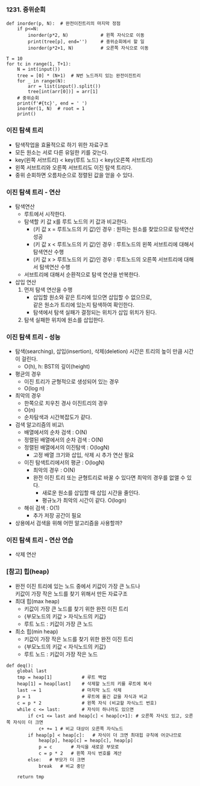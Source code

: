 ### 1231. 중위순회
```
def inorder(p, N):  # 완전이진트리의 마지막 정점
    if p<=N:
        inorder(p*2, N)            # 왼쪽 자식으로 이동
        print(tree[p], end='')     # 중위순회에서 할 일
        inorder(p*2+1, N)          # 오른쪽 자식으로 이동

T = 10
for tc in range(1, T+1):
    N = int(input())
    tree = [0] * (N+1)  # N번 노드까지 있는 완전이진트리
    for _ in range(N):
        arr = list(input().split())
        tree[int(arr[0])] = arr[1]
    # 중위순회
    print(f'#{tc}', end = ' ')
    inorder(1, N)  # root = 1
    print()
```

### 이진 탐색 트리
- 탐색작업을 효율적으로 하기 위한 자료구조
- 모든 원소는 서로 다른 유일한 키를 갖는다.
- key(왼쪽 서브트리) < key(루트 노드) < key(오른쪽 서브트리)
- 왼쪽 서브트리와 오른쪽 서브트리도 이진 탐색 트리다.
- 중위 순회하면 오름차순으로 정렬된 값을 얻을 수 있다.

### 이진 탐색 트리 - 연산
- 탐색연산
    - 루트에서 시작한다.
    - 탐색할 키 값 x를 루트 노드의 키 값과 비교한다.
        - (키 값 x = 루트노드의 키 값)인 경우 : 원하는 원소를 찾았으므로 탐색연산 성공
        - (키 값 x < 루트노드의 키 값)인 경우 : 루트노드의 왼쪽 서브트리에 대해서 탐색연산 수행
        - (키 값 x > 루트노드의 키 값)인 경우 : 루트노드의 오른쪽 서브트리에 대해서 탐색연산 수행
    - 서브트리에 대해서 순환적으로 탐색 연산을 반복한다.
- 삽입 연산
    1) 먼저 탐색 연산을 수행
        - 삽입할 원소와 같은 트리에 있으면 삽입할 수 없으므로, <br>
        같은 원소가 트리에 있는지 탐색하여 확인한다.
        - 탐색에서 탐색 실패가 결정되는 위치가 삽입 위치가 된다.
    2) 탐색 실패한 위치에 원소를 삽입한다.
    
### 이진 탐색 트리 - 성능
- 탐색(searching), 삽입(insertion), 삭제(deletion) 시간은 트리의 높이 만큼 시간이 걸린다.
    - O(h), h: BST의 깊이(height)
- 평균의 경우
    - 이진 트리가 균형적으로 생성되어 있는 경우
    - O(log n)
- 최악의 경우
    - 한쪽으로 치우친 경사 이진트리의 경우
    - O(n)
    - 순차탐색과 시간복잡도가 같다.
- 검색 알고리즘의 비교\
    - 배열에서의 순차 검색 : O(N)
    - 정렬된 배열에서의 순차 검색 : O(N)
    - 정렬된 배열에서의 이진탐색 : O(logN)
        - 고정 배열 크기와 삽입, 삭제 시 추가 연산 필요
    - 이진 탐색트리에서의 평균 : O(logN)
        - 최악의 경우 : O(N)
        - 완전 이진 트리 또는 균형트리로 바꿀 수 있다면 최악의 경우를 없앨 수 있다.
            - 새로운 원소를 삽입할 때 삽입 시간을 줄인다.
            - 평규노가 최악의 시간이 같다. O(logn)
    - 해쉬 검색 : O(1)
        - 추가 저장 공간이 필요
- 상용에서 검색을 위해 어떤 알고리즘을 사용할까?

### 이진 탐색 트리 - 연산 연습
- 삭제 연산


### [참고] 힙(heap)
- 완전 이진 트리에 있는 노드 중에서 키값이 가장 큰 노드나 <br>
키값이 가장 작은 노드를 찾기 위해서 만든 자료구조
- 최대 힙(max heap)
    - 키값이 가장 큰 노드를 찾기 위한 완전 이진 트리
    - {부모노드의 키값 > 자식노드의 키값}
    - 루트 노드 : 키값이 가장 큰 노드
- 최소 힙(min heap)
    - 키값이 가장 작은 노드를 찾기 위한 완전 이진 트리
    - {부모노드의 키값 < 자식노드의 키값}
    - 루트 노드 : 키값이 가장 작은 노드

```
def deq():
    global last
    tmp = heap[1]           # 루트 백업
    heap[1] = heap[last]    # 삭제할 노드의 키를 루트에 복사
    last -= 1               # 마지막 노드 삭제
    p = 1                   # 루트에 옮긴 값을 자식과 비교
    c = p * 2               # 왼쪽 자식 (비교할 자식노드 번호)
    while c <= last:        # 자식이 하나라도 있으면
        if c+1 <= last and heap[c] < heap[c+1]: # 오른쪽 자식도 있고, 오른쪽 자식이 더 크면
            c+ += 1 # 비교 대상이 오른쪽 자식노드
        if heap[p] < heap[c]:   # 자식이 더 크면 최대힙 규칙에 어긋나므로
            heap[p], heap[c] = heap[c], heap[p]
            p = c       # 자식을 새로운 부모로
            c = p * 2   # 왼쪽 자식 번호를 계산
        else:   # 부모가 더 크면
            break   # 비교 중단

    return tmp
```